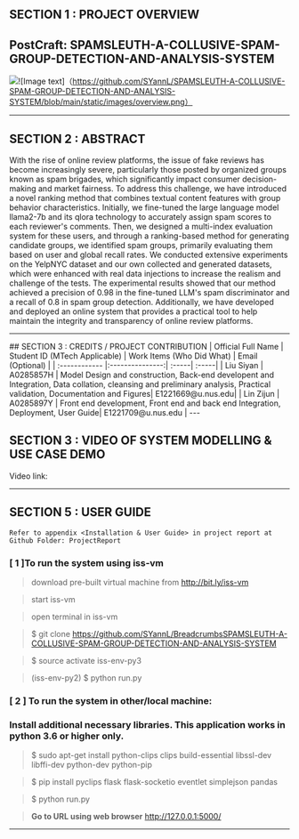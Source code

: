 
## SECTION 1 : PROJECT OVERVIEW
## PostCraft: SPAMSLEUTH-A-COLLUSIVE-SPAM-GROUP-DETECTION-AND-ANALYSIS-SYSTEM

<img src="/static/images overview.png"
     style="float: left; margin-right: 0px;" />
![Image text]（https://github.com/SYannL/SPAMSLEUTH-A-COLLUSIVE-SPAM-GROUP-DETECTION-AND-ANALYSIS-SYSTEM/blob/main/static/images/overview.png）


---

## SECTION 2 : ABSTRACT
With the rise of online review platforms, the issue of fake reviews has become increasingly severe, particularly those posted by organized groups known as spam brigades, which significantly impact consumer decision-making and market fairness. To address this challenge, we have introduced a novel ranking method that combines textual content features with group behavior characteristics. Initially, we fine-tuned the large language model llama2-7b and its qlora technology to accurately assign spam scores to each reviewer's comments. Then, we designed a multi-index evaluation system for these users, and through a ranking-based method for generating candidate groups, we identified spam groups, primarily evaluating them based on user and global recall rates. We conducted extensive experiments on the YelpNYC dataset and our own collected and generated datasets, which were enhanced with real data injections to increase the realism and challenge of the tests. The experimental results showed that our method achieved a precision of 0.98 in the fine-tuned LLM's spam discriminator and a recall of 0.8 in spam group detection. Additionally, we have developed and deployed an online system that provides a practical tool to help maintain the integrity and transparency of online review platforms.

---

<!-- -->## SECTION 3 : CREDITS / PROJECT CONTRIBUTION
<!-- -->
<!-- -->| Official Full Name  | Student ID (MTech Applicable)  | Work Items (Who Did What) | Email (Optional) |
<!-- -->| :------------ |:---------------:| :-----| :-----|
<!-- -->| Liu Siyan | A0285857H | Model Design and construction, Back-end developent and Integration, Data collation, cleansing and preliminary analysis, Practical validation, Documentation and Figures| E1221669@u.nus.edu|
<!-- -->| Lin Zijun | A0285897Y | Front end development, Front end and back end Integration, Deployment, User Guide| E1221709@u.nus.edu |


<!-- -->---

## SECTION 3 : VIDEO OF SYSTEM MODELLING & USE CASE DEMO

Video link: 

---

## SECTION 5 : USER GUIDE

`Refer to appendix <Installation & User Guide> in project report at Github Folder: ProjectReport`

### [ 1 ]To run the system using iss-vm

> download pre-built virtual machine from http://bit.ly/iss-vm

> start iss-vm

> open terminal in iss-vm

> $ git clone https://github.com/SYannL/BreadcrumbsSPAMSLEUTH-A-COLLUSIVE-SPAM-GROUP-DETECTION-AND-ANALYSIS-SYSTEM

> $ source activate iss-env-py3

> (iss-env-py2) $ python run.py

### [ 2 ] To run the system in other/local machine:
### Install additional necessary libraries. This application works in python 3.6 or higher only.

> $ sudo apt-get install python-clips clips build-essential libssl-dev libffi-dev python-dev python-pip

> $ pip install pyclips flask flask-socketio eventlet simplejson pandas

> $ python run.py

> **Go to URL using web browser** http://127.0.0.1:5000/


---
